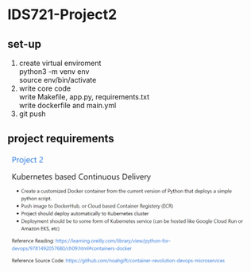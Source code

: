 # IDS721-Project2
## set-up
1. create virtual enviroment    
python3 -m venv env    
source env/bin/activate   
2. write core code    
write Makefile, app.py, requirements.txt   
write dockerfile and main.yml    
3. git push   
## project requirements
<img width="500" alt="requirements" src="/project2.jpg">
